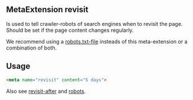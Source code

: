 ## MetaExtension revisit

Is used to tell crawler-robots of search engines when to revisit the page. Should be set if the page content changes regularly.

We recommend using a [robots.txt-file](https://developers.google.com/search/docs/advanced/robots/intro) insteads of this meta-extension or a combination of both. 

## Usage

````html
<meta name="revisit" content="5 days">
````

Also see [revisit-after](revisit-after) and [robots](robots).
